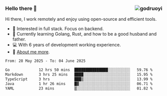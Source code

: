### Hello there 👋 <img align="right" src="https://github-readme-stats.vercel.app/api?username=godruoyi&show_icons=true" alt="godruoyi" />

Hi there, I work remotely and enjoy using open-source and efficient tools.

- 🔭 Interested in full stack. Focus on backend.
- 🌱 Currently learning Golang, Rust, and how to be a good husband and father.
- 💻 With 6 years of development working experience.
- 👒 [About me more](https://godruoyi.com/posts/about-godruoyi).



<!--START_SECTION:waka-->

```txt
From: 28 May 2025 - To: 04 June 2025

Go             12 hrs 50 mins  ███████████████░░░░░░░░░░   59.76 %
Markdown       3 hrs 25 mins   ████░░░░░░░░░░░░░░░░░░░░░   15.95 %
TypeScript     3 hrs           ███▒░░░░░░░░░░░░░░░░░░░░░   13.99 %
Java           1 hr 26 mins    █▓░░░░░░░░░░░░░░░░░░░░░░░   06.71 %
YAML           23 mins         ▒░░░░░░░░░░░░░░░░░░░░░░░░   01.82 %
```

<!--END_SECTION:waka-->

